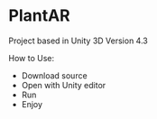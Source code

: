 PlantAR
=======
Project based in Unity 3D Version 4.3

How to Use:

  * Download source
  * Open with Unity editor
  * Run
  * Enjoy
